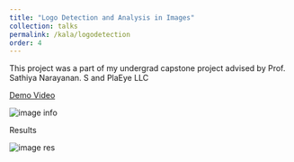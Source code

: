 ```yaml
---
title: "Logo Detection and Analysis in Images"
collection: talks
permalink: /kala/logodetection
order: 4
---
```


This project was a part of my undergrad capstone project advised by Prof. Sathiya Narayanan. S and PlaEye LLC







[Demo Video](https://drive.google.com/file/d/178aRTvM15KBOs9cgE2qk3s8adQEd7m30/view?usp=drive_link)

![image info](../../images/FYP_Poster.png)

Results

![image res](../../images/fyp_res.png)

